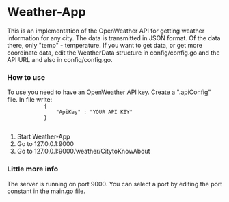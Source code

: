 # Weather-App

<div class='Description'> 
    <p>
        This is an implementation of the OpenWeather API for getting weather information for any city. The data is transmitted in JSON format. Of the data there, only "temp" - temperature. If you want to get data, or get more coordinate data, edit the WeatherData structure in config/config.go and the API URL and also in config/config.go.
    </p>
</div>

<div class="How to use">
    <h3>How to use</h3>
    <p>
        To use you need to have an OpenWeather API key. Create a ".apiConfig" file. In file write: 
        <code>
            {
                "ApiKey" : "YOUR API KEY"
            }
        </code>
    </p>
    <p> 
        <ol>
            <li>Start Weather-App</li>
            <li>Go to 127.0.0.1:9000</li>
            <li>Go to 127.0.0.1:9000/weather/CitytoKnowAbout
        </ol>
    </p>
</div>

<div class="A little more information">
    <h3> Little more info </h3>
    <p>
        The server is running on port 9000. You can select a port by editing the port constant in the main.go file.
    </p>
</div>
